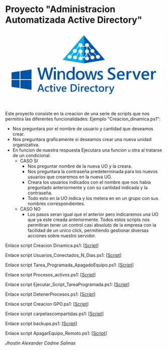 # **Proyecto "Administracion Automatizada Active Directory"**
![Fail](https://github.com/IESAlisal/21asir2pro-Jhostin-Alexander/blob/main/PS1/ActiveDirectory.png "Carpeta Scripts")


Este proyecto consiste en la creacion de una serie de scripts
que nos permitira las diferentes funcionalidades: Ejemplo "Creacion_dinamica.ps1":
* Nos preguntara por el nombre de usuario y cantidad que deseamos crear.
* Nos preguntara graficamente si deseamos crear una nueva unidad organizativa.
* En funcion de nuestra respuesta Ejecutara una funcion u otra al tratarse de un condicional.
    * CASO SI
        * Nos preguntar nombre de la nueva UO y la creara.
        * Nos preguntara la contraseña predeterminada para los nuevos usuarios que crearemos en la nueva UO.
        * Creara los usuarios indicados con el nombre que nos habia preguntado anteriormente y con su cantidad indicada y la contraseña.
        * Todo esto en la UO indica y los metera en en un grupo con sus nombres correspondientes.
    * CASO NO
        * Los pasos seran igual que el anterior pero indicaremos una UO que ya este creada anteriormente.
Todos estos scripts nos permitiran tener un control casi absoluto de la empresa con la facilidad de un unico click, permitiendo gestionar diversas
acciones sobre nuestro servidor.

Enlace script Creacion Dinamica.ps1: [[Script](https://github.com/IESAlisal/21asir2pro-Jhostin-Alexander/blob/main/PS1/Cracion%20dinamica.ps1)]


Enlace script Usuarios_Conectados_N_Dias.ps1: [[Script](https://github.com/IESAlisal/21asir2pro-Jhostin-Alexander/blob/main/PS1/Usuarios_Conectados_N_Dias.ps1)]


Enlace script Tarea_Programada_ApagadoEquipo.ps1: [[Script](https://github.com/IESAlisal/21asir2pro-Jhostin-Alexander/blob/main/PS1/Tarea_Programada_ApagadoEquipo.ps1)]


Enlace script Procesos_activos.ps1: [[Script](https://github.com/IESAlisal/21asir2pro-Jhostin-Alexander/blob/main/PS1/Cracion%20dinamica.ps1)]


Enlace script Ejecutar_Script_TareaProgramada.ps1: [[Script](https://github.com/IESAlisal/21asir2pro-Jhostin-Alexander/blob/main/PS1/Ejecutar_Script_TareaProgramada.ps1)]


Enlace script DetenerProcesos.ps1: [[Script](https://github.com/IESAlisal/21asir2pro-Jhostin-Alexander/blob/main/PS1/DetenerProcesos.ps1)]


Enlace script Creacion GPO.ps1: [[Script](https://github.com/IESAlisal/21asir2pro-Jhostin-Alexander/blob/main/PS1/Creacion%20GPO.ps1)]


Enlace script carpetascompartidas.ps1: [[Script](https://github.com/IESAlisal/21asir2pro-Jhostin-Alexander/blob/main/PS1/carpetascompartidas.ps1)]


Enlace script backups.ps1: [[Script](https://github.com/IESAlisal/21asir2pro-Jhostin-Alexander/blob/main/PS1/backups.ps1)]


Enlace script ApagarEquipo_Remoto.ps1: [[Script](https://github.com/IESAlisal/21asir2pro-Jhostin-Alexander/blob/main/PS1/ApagarEquipo_Remoto.ps1)]





_Jhostin Alexander Cadme Salinas_
